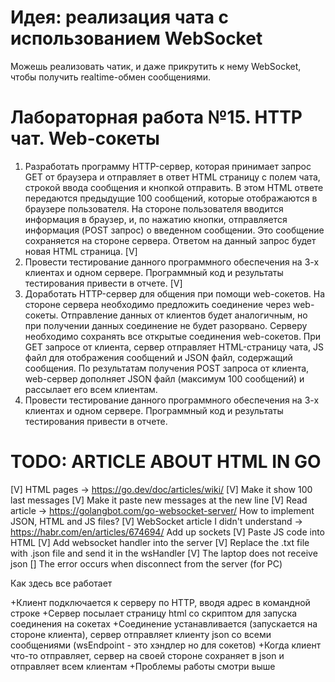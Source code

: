 # Идея: реализация чата с использованием WebSocket

Можешь реализовать чатик, и даже прикрутить к нему WebSocket, чтобы получить realtime-обмен сообщениями.

# Лабораторная работа №15. HTTP чат. Web-сокеты

1. Разработать программу HTTP-сервер, которая принимает запрос GET от браузера и отправляет в ответ HTML страницу с полем чата, строкой ввода сообщения и кнопкой отправить. В этом HTML ответе передаются предыдущие 100 сообщений, которые отображаются в браузере пользователя. На стороне пользователя вводится информация в браузер, и, по нажатию кнопки, отправляется информация (POST запрос) о введенном сообщении. Это сообщение сохраняется на стороне сервера. Ответом на данный запрос будет новая HTML страница. [V]
2. Провести тестирование данного программного обеспечения на 3-х клиентах и одном сервере. Программный код и результаты тестирования привести в отчете. [V]
3. Доработать HTTP-сервер для общения при помощи web-сокетов. На стороне сервера необходимо предложить соединение через web-сокеты. Отправление данных от клиентов будет аналогичным, но при получении данных соединение не будет разорвано. Серверу необходимо сохранять все открытые соединения web-сокетов. При GET запросе от клиента, сервер отправляет HTML-страницу чата, JS файл для отображения сообщений и JSON файл, содержащий сообщения. По результатам получения POST запроса от клиента, web-сервер дополняет JSON файл (максимум 100 сообщений) и рассылает его всем клиентам.
4. Провести тестирование данного программного обеспечения на 3-х клиентах и одном сервере. Программный код и результаты тестирования привести в отчете.


# TODO: ARTICLE ABOUT HTML IN GO

[V] HTML pages -> https://go.dev/doc/articles/wiki/
[V] Make it show 100 last messages
[V] Make it paste new messages at the new line
[V] Read article -> https://golangbot.com/go-websocket-server/ 
How to implement JSON, HTML and JS files?
[V] WebSocket article I didn't understand -> https://habr.com/en/articles/674694/
Add up sockets
[V] Paste JS code into HTML
[V] Add websocket handler into the server
[V] Replace the .txt file with .json file and send it in the wsHandler
[V] The laptop does not receive json
[] The error occurs when disconnect from the server (for PC)

Как здесь все работает

+Клиент подключается к серверу по HTTP, вводя адрес в командной строке
+Сервер посылает страницу html со скриптом для запуска соединения на сокетах
+Соединение устанавливается (запускается на стороне клиента), сервер отправляет клиенту json со всеми сообщениями (wsEndpoint - это хэндлер но для сокетов)
+Когда клиент что-то отправляет, сервер на своей стороне сохраняет в json и отправляет всем клиентам
+Проблемы работы смотри выше
